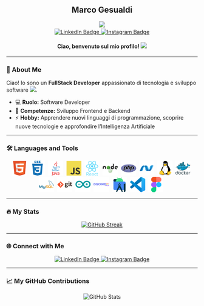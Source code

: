 <div id="header" align="center">
  <h2>Marco Gesualdi</h2>
  <img src="https://media.giphy.com/media/M9gbBd9nbDrOTu1Mqx/giphy.gif" width="100"/>
  <div id="badges">
    <a href="https://linkedin.com/in/marco-gesualdi-325a60231" target="_blank">
      <img src="https://img.shields.io/badge/LinkedIn-blue?style=for-the-badge&logo=linkedin&logoColor=white" alt="LinkedIn Badge"/>
    </a>
    <a href="https://instagram.com/mgesualdi__" target="_blank">
      <img src="https://img.shields.io/badge/Instagram-%23E4405F.svg?style=for-the-badge&logo=instagram&logoColor=white" alt="Instagram Badge"/>
    </a>
  </div>
  <h4>
    Ciao, benvenuto sul mio profilo!
    <img src="https://media.giphy.com/media/hvRJCLFzcasrR4ia7z/giphy.gif" width="30px"/>
  </h4>
</div>

---

### :wave: About Me
Ciao! Io sono un **FullStack Developer** appassionato di tecnologia e sviluppo software <img src="https://media.giphy.com/media/WUlplcMpOCEmTGBtBW/giphy.gif" width="30">.

- :computer: **Ruolo:** Software Developer
- :telescope: **Competenze:** Sviluppo Frontend e Backend
- :zap: **Hobby:** Apprendere nuovi linguaggi di programmazione, scoprire nuove tecnologie e approfondire l’Intelligenza Artificiale

---

### :hammer_and_wrench: Languages and Tools
<div align="center">
  <img src="https://github.com/devicons/devicon/blob/master/icons/html5/html5-original.svg" title="HTML5" alt="HTML" width="40" height="40"/>&nbsp;
  <img src="https://github.com/devicons/devicon/blob/master/icons/css3/css3-plain-wordmark.svg" title="CSS3" alt="CSS" width="40" height="40"/>&nbsp;
  <img src="https://github.com/devicons/devicon/blob/master/icons/java/java-original-wordmark.svg" title="Java" alt="Java" width="40" height="40"/>&nbsp;
  <img src="https://github.com/devicons/devicon/blob/master/icons/javascript/javascript-original.svg" title="JavaScript" alt="JavaScript" width="40" height="40"/>&nbsp;
  <img src="https://github.com/devicons/devicon/blob/master/icons/react/react-original-wordmark.svg" title="React" alt="React" width="40" height="40"/>&nbsp;
  <img src="https://github.com/devicons/devicon/blob/master/icons/nodejs/nodejs-original-wordmark.svg" title="NodeJS" alt="NodeJS" width="40" height="40"/>&nbsp;
  <img src="https://github.com/devicons/devicon/blob/master/icons/php/php-original.svg" title="PHP" alt="PHP" width="40" height="40"/>&nbsp;
  <img src="https://github.com/devicons/devicon/blob/master/icons/dot-net/dot-net-original.svg" title="Dot-Net" alt="dotnet" width="40" height="40"/>&nbsp;
  <img src="https://github.com/devicons/devicon/blob/master/icons/linux/linux-original.svg" title="Linux" alt="Linux" width="40" height="40"/>&nbsp;
  <img src="https://github.com/devicons/devicon/blob/master/icons/docker/docker-original-wordmark.svg" title="Docker" alt="Docker" width="40" height="40"/>&nbsp;
  <img src="https://github.com/devicons/devicon/blob/master/icons/mysql/mysql-original-wordmark.svg" title="MySQL" alt="MySQL" width="40" height="40"/>&nbsp;
  <img src="https://github.com/devicons/devicon/blob/master/icons/git/git-original-wordmark.svg" title="Git" alt="Git" width="40" height="40"/>&nbsp;
  <img src="https://github.com/devicons/devicon/blob/master/icons/arduino/arduino-original.svg" title="Arduino" alt="Arduino" width="40" height="40"/>&nbsp;
  <img src="https://github.com/devicons/devicon/blob/master/icons/discordjs/discordjs-original-wordmark.svg" title="DiscordJS" alt="DiscordJS" width="40" height="40"/>&nbsp;
  <img src="https://github.com/devicons/devicon/blob/master/icons/androidstudio/androidstudio-original.svg" title="Android Studio" alt="Android Studio" width="40" height="40"/>&nbsp;
  <img src="https://github.com/devicons/devicon/blob/master/icons/vscode/vscode-original.svg" title="VSCode" alt="VSCode" width="40" height="40"/>&nbsp;
  <img src="https://github.com/devicons/devicon/blob/master/icons/figma/figma-original.svg" title="Figma" alt="Figma" width="40" height="40"/>&nbsp;
</div>

---

### :fire: My Stats
<div align="center">
  <a href="https://git.io/streak-stats" target="_blank">
    <img src="http://github-readme-streak-stats.herokuapp.com?user=MGMarcoGesualdi&theme=dark&hide_border=true&date_format=j%20M%5B%20Y%5D" alt="GitHub Streak"/>
  </a>
</div>

---

### 🌐 Connect with Me
<div align="center">
  <a href="https://linkedin.com/in/marco-gesualdi-325a60231" target="_blank">
    <img src="https://img.shields.io/badge/LinkedIn-blue?style=for-the-badge&logo=linkedin&logoColor=white" alt="LinkedIn Badge"/>
  </a>
  <a href="https://instagram.com/mgesualdi__" target="_blank">
    <img src="https://img.shields.io/badge/Instagram-%23E4405F.svg?style=for-the-badge&logo=instagram&logoColor=white" alt="Instagram Badge"/>
  </a>
</div>

---

### 📈 My GitHub Contributions
<div align="center">
  <img src="https://github-readme-stats.vercel.app/api?username=MGMarcoGesualdi&show_icons=true&theme=dark&hide_border=true" alt="GitHub Stats"/>
</div>
